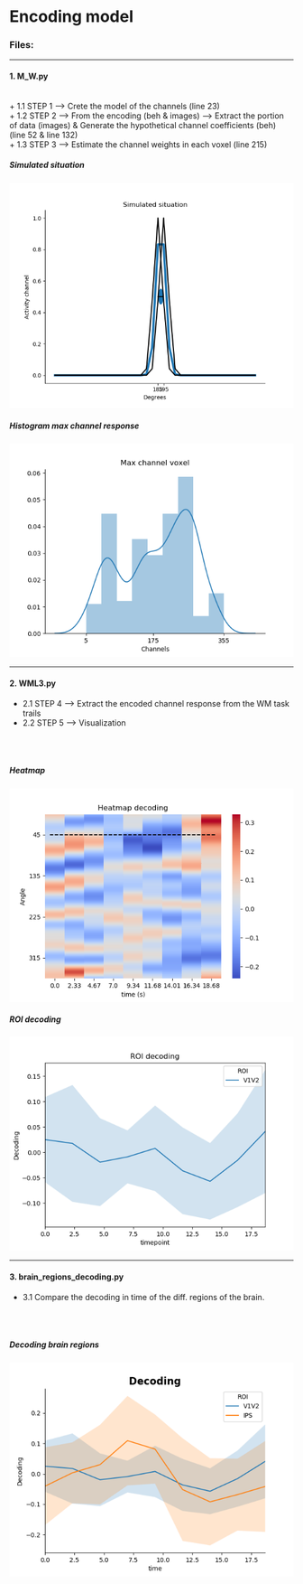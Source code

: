 # Encoding model

### Files:

----

#### 1. M_W.py
<br/>
+ 1.1 STEP 1 --> Crete the model of the channels (line 23)
<br/>
+ 1.2 STEP 2 --> From the encoding (beh & images) --> Extract the portion of data (images) & Generate the hypothetical channel coefficients (beh)  (line 52 & line 132)
<br/>
+ 1.3 STEP 3 --> Estimate the channel weights in each voxel (line 215)


<br/>

##### Simulated situation
![](https://github.com/davidbestue/encoding/blob/master/imgs/simulated_situation.png)

##### Histogram max channel response
![](https://github.com/davidbestue/encoding/blob/master/imgs/mx_ch_vx.png)

----

#### 2. WML3.py
+ 2.1 STEP 4 --> Extract the encoded channel response from the WM task trails
+ 2.2 STEP 5 --> Visualization

<br/>
<br/>

##### Heatmap
![](https://github.com/davidbestue/encoding/blob/master/imgs/heatmap.png)

##### ROI decoding
![](https://github.com/davidbestue/encoding/blob/master/imgs/roi_dec.png)


----

#### 3. brain_regions_decoding.py
+  3.1 Compare the decoding in time of the diff. regions of the brain.

<br/>
<br/>

##### Decoding brain regions
![](https://github.com/davidbestue/encoding/blob/master/imgs/dec_br_rg.png)




